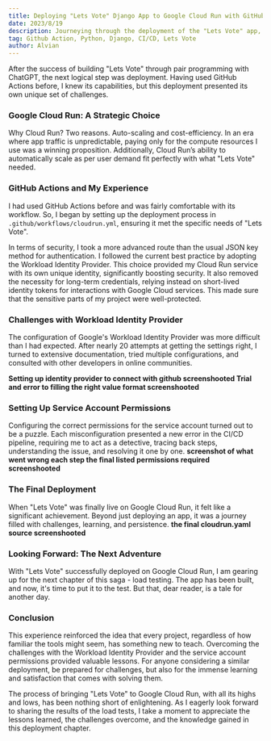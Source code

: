 ```yaml
---
title: Deploying "Lets Vote" Django App to Google Cloud Run with GitHub Actions
date: 2023/8/19
description: Journeying through the deployment of the "Lets Vote" app, this article details the strategic choice of using Google Cloud Run, the familiar yet challenging terrain of GitHub Actions, and the unique hurdles faced with the deployment process.
tag: Github Action, Python, Django, CI/CD, Lets Vote
author: Alvian
---
```



After the success of building "Lets Vote" through pair programming with ChatGPT, the next logical step was deployment. Having used GitHub Actions before, I knew its capabilities, but this deployment presented its own unique set of challenges.

### Google Cloud Run: A Strategic Choice

Why Cloud Run? Two reasons. Auto-scaling and cost-efficiency. In an era where app traffic is unpredictable, paying only for the compute resources I use was a winning proposition. Additionally, Cloud Run’s ability to automatically scale as per user demand fit perfectly with what "Lets Vote" needed.

### GitHub Actions and My Experience

I had used GitHub Actions before and was fairly comfortable with its workflow. So, I began by setting up the deployment process in `.github/workflows/cloudrun.yml`, ensuring it met the specific needs of "Lets Vote".

In terms of security, I took a more advanced route than the usual JSON key method for authentication. I followed the current best practice by adopting the Workload Identity Provider. This choice provided my Cloud Run service with its own unique identity, significantly boosting security. It also removed the necessity for long-term credentials, relying instead on short-lived identity tokens for interactions with Google Cloud services. This made sure that the sensitive parts of my project were well-protected.

### Challenges with Workload Identity Provider

The configuration of Google's Workload Identity Provider was more difficult than I had expected. After nearly 20 attempts at getting the settings right, I turned to extensive documentation, tried multiple configurations, and consulted with other developers in online communities.

**Setting up identity provider to connect with github screenshooted
Trial and error to filling the right value format screenshooted**

### Setting Up Service Account Permissions

Configuring the correct permissions for the service account turned out to be a puzzle. Each misconfiguration presented a new error in the CI/CD pipeline, requiring me to act as a detective, tracing back steps, understanding the issue, and resolving it one by one.
**screenshot of what went wrong each step
the final listed permissions required screenshooted**

### The Final Deployment

When "Lets Vote" was finally live on Google Cloud Run, it felt like a significant achievement. Beyond just deploying an app, it was a journey filled with challenges, learning, and persistence.
**the final cloudrun.yaml source screenshooted**

### Looking Forward: The Next Adventure

With "Lets Vote" successfully deployed on Google Cloud Run, I am gearing up for the next chapter of this saga - load testing. The app has been built, and now, it's time to put it to the test. But that, dear reader, is a tale for another day.

### Conclusion

This experience reinforced the idea that every project, regardless of how familiar the tools might seem, has something new to teach. Overcoming the challenges with the Workload Identity Provider and the service account permissions provided valuable lessons. For anyone considering a similar deployment, be prepared for challenges, but also for the immense learning and satisfaction that comes with solving them.

The process of bringing "Lets Vote" to Google Cloud Run, with all its highs and lows, has been nothing short of enlightening. As I eagerly look forward to sharing the results of the load tests, I take a moment to appreciate the lessons learned, the challenges overcome, and the knowledge gained in this deployment chapter.


